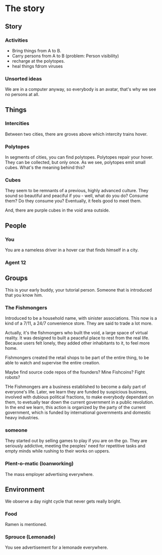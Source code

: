# The story

## Story

### Activities

- Bring things from A to B.
- Carry persons from A to B (problem: Person visibility)
- recharge at the polytopes.
- heal things fdrom viruses

### Unsorted ideas

We are in a computer anyway, so everybody is an avatar, that's why we see no persons
at all.

## Things

### Intercities

Between two cities, there are groves above which intercity trains hover.

### Polytopes

In segments of cities, you can find polytopes. Polytopes repair your hover. They can
be collected, but only once.
As we see, polytopes emit small cubes. What's the meaning behind this?

### Cubes

They seem to be remnants of a previous, highly advanced culture. They sound so beautiful
and peaciful if you - well, what do you do? Consume them? Do they consume you? Eventually,
it feels good to meet them.

And, there are purple cubes in the void area outside.

## People

### You

You are a nameless driver in a hover car that finds himself in a city.

### Agent 12

## Groups

This is your early buddy, your tutorial person. Someone that is introduced that
you know him.

### The Fishmongers

Introduced to be a household name, with sinister associations.
This now is a kind of a 7/11, a 24/7 convenience store. They are said to trade a 
lot more.

Actually, it's the fishmongers who built the void, a large space of virtual reality.
It was designed to built a peaceful place to rest from the real life. Because users 
felt lonely, they added other inhabitants to it, to feel more home.

Fishmongers created the retail shops to be part of the entire thing, to be able
to watch and supervise the entire creation.

Maybe find source code repos of the founders?
Mine Fishcoins?
Fight robots?

THe Fishmongers are a business established to become a daily part of everyone's life.
Later, we learn they are funded by suspicious business, involved with dubious political
fractions, to make everybody dependant on them, to evetually tear down the current 
government in a public revolution.
In the end we learn, this action is organized by the party of the current government,
which is funded by international governments and domestic heavy industries.

### someone

They started out by selling games to play if you are on the go. They are seriously
addictive, meeting the peoples' need for repetitive tasks and empty minds while
rushing to their works on uppers.

### Plent-o-matic (loanworking)

The mass employer advertising everywhere.

## Environment

We observe a day night cycle that never gets really bright.

### Food

Ramen is mentioned.

### Sprouce (Lemonade)

You see advertisement for a lemonade everywhere.

